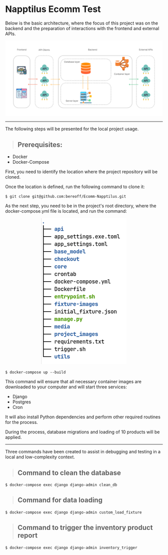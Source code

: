# Napptilus Ecomm Test

Below is the basic architecture, where the focus of this project was on the backend and the preparation of interactions with the frontend and external APIs.

<p align="center">
  <img src="https://github.com/bereoff/Ecomm-Napptilus/blob/dev-branch/project_images/Napptilus.png" />
</p>

---

The following steps will be presented for the local project usage.

> ## Prerequisites:
- Docker
- Docker-Compose

First, you need to identify the location where the project repository will be cloned.

Once the location is defined, run the following command to clone it:
```
$ git clone git@github.com:bereoff/Ecomm-Napptilus.git
```

As the next step, you need to be in the project's root directory, where the docker-compose.yml file is located, and run the command:

<p align="center">
  <img src="https://github.com/bereoff/Ecomm-Napptilus/blob/dev-branch/project_images/project-root.png" />
</p>

```
$ docker-compose up --build
```

This command will ensure that all necessary container images are downloaded to your computer and will start three services:
- Django
- Postgres
- Cron

It will also install Python dependencies and perform other required routines for the process.

During the process, database migrations and loading of 10 products will be applied.

---

Three commands have been created to assist in debugging and testing in a local and low-complexity context.

> ## Command to clean the database
```
$ docker-compose exec django django-admin clean_db
```

> ## Command for data loading
```
$ docker-compose exec django django-admin custom_load_fixture
```

> ## Command to trigger the inventory product report
```
$ docker-compose exec django django-admin inventory_trigger
```

